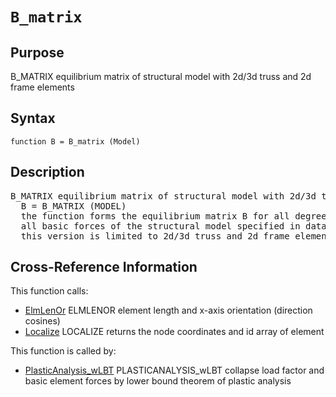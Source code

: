 
<!-- <a name="_top"></a>
<div><a href="../../index.md">Home</a> &gt;  <a href="#">latest</a> &gt; <a href="index.md">Introspection</a> &gt; B_matrix.m</div> -->

<!--<table width="100%"><tr><td align="left"><a href="../../index.md"><img alt="<" border="0" src="../../left.png">&nbsp;Master index</a></td>
<td align="right"><a href="index.md">Index for latest\Introspection&nbsp;<img alt=">" border="0" src="../../right.png"></a></td></tr></table>-->
# `B_matrix`
<!-- <h1>B_matrix
</h1> -->

## <a name="_name"></a>Purpose

<!-- <h2 id="purpose"><a name="_name"></a>Purpose</h2> -->

B_MATRIX equilibrium matrix of structural model with 2d/3d truss and 2d frame elements

<!-- <div class="box"><strong>B_MATRIX equilibrium matrix of structural model with 2d/3d truss and 2d frame elements</strong></div> -->

## <a name="_synopsis"></a>Syntax

`function B = B_matrix (Model)` 
## <a name="_description"></a>Description

<pre class="comment">B_MATRIX equilibrium matrix of structural model with 2d/3d truss and 2d frame elements
  B = B_MATRIX (MODEL)
  the function forms the equilibrium matrix B for all degrees of freedom (DOFs) and
  all basic forces of the structural model specified in data structure MODEL;
  this version is limited to 2d/3d truss and 2d frame elements</pre>
<!-- <div class="fragment"><pre class="comment">B_MATRIX equilibrium matrix of structural model with 2d/3d truss and 2d frame elements
  B = B_MATRIX (MODEL)
  the function forms the equilibrium matrix B for all degrees of freedom (DOFs) and
  all basic forces of the structural model specified in data structure MODEL;
  this version is limited to 2d/3d truss and 2d frame elements</pre></div> -->

<!-- crossreference -->
## <a name="_cross"></a>Cross-Reference Information

This function calls:
<ul style="list-style-image:url(../../matlabicon.gif)">
<li><a href="ElmLenOr" class="code" title="function [L,dcx] = ElmLenOr (xyz)">ElmLenOr</a>	ELMLENOR element length and x-axis orientation (direction cosines)</li><li><a href="Localize" class="code" title="function [xyz,id] = Localize (Model,el)">Localize</a>	LOCALIZE returns the node coordinates and id array of element</li></ul>
This function is called by:
<ul style="list-style-image:url(../../matlabicon.gif)">
<li><a href="../../latest/Solution_Library/PlasticAnalysis_wLBT.md" class="code" title="function [lamdac,Qc] = PlasticAnalysis_wLBT (Bf,Qpl,Pref,Pcf,Options)">PlasticAnalysis_wLBT</a>	PLASTICANALYSIS_wLBT collapse load factor and basic element forces by lower bound theorem of plastic analysis</li></ul>
<!-- crossreference -->




<!-- <hr><address>Generated on Sat 19-Dec-2020 21:58:36 by <strong><a href="http://www.artefact.tk/software/matlab/m2html/" title="Matlab Documentation in HTML">m2html</a></strong> &copy; 2005</address> -->